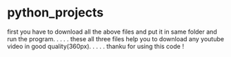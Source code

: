 # python_projects
first you have to download all the above files and put it in same folder and run the program.
.
.
.
.
these all three files help you to download any youtube video 
in good quality(360px).
.
.
.
.
thanku for using this code !
